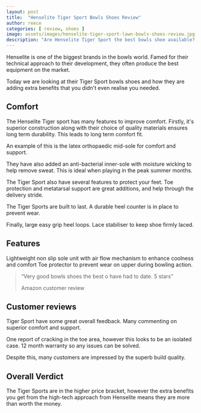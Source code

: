```yaml
---
layout: post
title:  "Henselite Tiger Sport Bowls Shoes Review"
author: reece
categories: [ review, shoes ]
image: assets/images/henselite-tiger-sport-lawn-bowls-shoes-review.jpg
description: "Are Henselite Tiger Sport the best bowls shoe available? See our in-depth review to find out"
---
```


Henselite is one of the biggest brands in the bowls world. Famed for their technical approach to their development, they often produce the best equipment on the market.

Today we are looking at their Tiger Sport bowls shoes and how they are adding extra benefits that you didn't even realise you needed.

## Comfort
The Henselite Tiger sport has many features to improve comfort. Firstly, it's superior construction along with their choice of quality materials ensures long term durability. This leads to long term comfort fit.

An example of this is the latex orthopaedic mid-sole for comfort and support.

They have also added an anti-bacterial inner-sole with moisture wicking to help remove sweat. This is ideal when playing in the peak summer months.

The Tiger Sport also have several features to protect your feet.  Toe protection and metatarsal support are great additions, and help through the delivery stride.

The Tiger Sports are built to last. A durable heel counter is in place to prevent wear. 

Finally, large easy grip heel loops. Lace stabiliser to keep shoe firmly laced. 

## Features

Lightweight non slip sole unit with air flow mechanism to enhance coolness and comfort
Toe protector to prevent wear on upper during bowling action.

> “Very good bowls shoes the best o have had to date. 5 stars”
>
> Amazon customer review

## Customer reviews

Tiger Sport have some great overall feedback. Many commenting on superior comfort and support.

One report of cracking in the toe area, however this looks to be an isolated case. 12 month warranty so any issues can be solved.

Despite this, many customers are impressed by the superb build quality.

## Overall Verdict

The Tiger Sports are in the higher price bracket, however the extra benefits you get from the high-tech approach from Henselite means they are more than worth the money.
